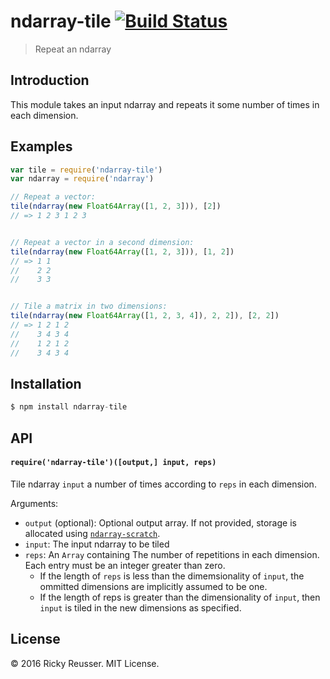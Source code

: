 # ndarray-tile [![Build Status](https://travis-ci.org/scijs/ndarray-tile.svg)](https://travis-ci.org/scijs/ndarray-tile)

> Repeat an ndarray

## Introduction

This module takes an input ndarray and repeats it some number of times in each dimension.

## Examples

```javascript
var tile = require('ndarray-tile')
var ndarray = require('ndarray')

// Repeat a vector:
tile(ndarray(new Float64Array([1, 2, 3])), [2])
// => 1 2 3 1 2 3


// Repeat a vector in a second dimension:
tile(ndarray(new Float64Array([1, 2, 3])), [1, 2])
// => 1 1
//    2 2
//    3 3


// Tile a matrix in two dimensions:
tile(ndarray(new Float64Array([1, 2, 3, 4]), 2, 2]), [2, 2])
// => 1 2 1 2
//    3 4 3 4
//    1 2 1 2
//    3 4 3 4
```

## Installation

```javascript
$ npm install ndarray-tile
```

## API

#### `require('ndarray-tile')([output,] input, reps)`
Tile ndarray `input` a number of times according to `reps` in each dimension.

Arguments:

- `output` (optional): Optional output array. If not provided, storage is allocated using [`ndarray-scratch`](https://github.com/scijs/ndarray-scratch).
- `input`: The input ndarray to be tiled
- `reps`:  An `Array` containing The number of repetitions in each dimension. Each entry must be an integer greater than zero.
  - If the length of `reps` is less than the dimemsionality of `input`, the ommitted dimensions are implicitly assumed to be one.
  - If the length of reps is greater than the dimensionality of `input`, then `input` is tiled in the new dimensions as specified.


## License
&copy; 2016 Ricky Reusser. MIT License.
